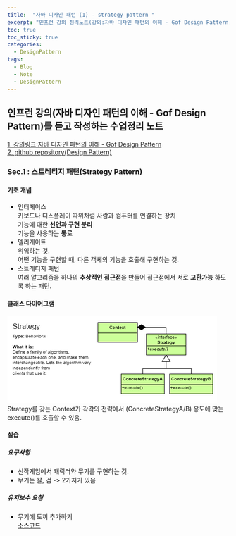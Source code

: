 ```yaml
---
title:  "자바 디자인 패턴 (1) - strategy pattern "
excerpt: "인프런 강의 정리노트(강의:자바 디자인 패턴의 이해 - Gof Design Pattern)"
toc: true
toc_sticky: true
categories:
  - DesignPattern
tags:
  - Blog
  - Note
  - DesignPattern
---
```

## 인프런 강의(자바 디자인 패턴의 이해 - Gof Design Pattern)를 듣고 작성하는 수업정리 노트  
[1. 강의링크:자바 디자인 패턴의 이해 - Gof Design Pattern](https://www.inflearn.com/course/%EC%9E%90%EB%B0%94-%EB%94%94%EC%9E%90%EC%9D%B8-%ED%8C%A8%ED%84%B4)  
[2. github repository(Design Pattern)](https://github.com/hongjuzzang/DesignPattern)  
### Sec.1 : 스트레티지 패턴(Strategy Pattern)  
#### 기초 개념  
* 인터페이스  
   키보드나 디스플레이 따위처럼 사람과 컴퓨터를 연결하는 장치  
   기능에 대한 **선언과 구현 분리**  
   기능을 사용하는 **통로**  
* 델리게이트  
   위임하는 것.  
   어떤 기능을 구현할 때, 다른 객체의 기능을 호출해 구현하는 것.  
* 스트레티지 패턴  
   여러 알고리즘을 하나의 **추상적인 접근점**을 만들어 접근점에서 서로 **교환가능** 하도록 하는 패턴.  

#### 클래스 다이어그램  
![img](/assets/images/post/200715-stpt.png)
Strategy를 갖는 Context가 각각의 전략에서 (ConcreteStrategyA/B) 용도에 맞는 execute()를 호출할 수 있음.  


#### 실습  
##### 요구사항  
* 신작게임에서 캐릭터와 무기를 구현하는 것.  
* 무기는 칼, 검 -> 2가지가 있음  

##### 유지보수 요청  
* 무기에 도끼 추가하기  
[소스코드](https://github.com/hongjuzzang/DesignPattern/commit/840caeeb4ab27487b22885f2c822499bcbc34251)  
